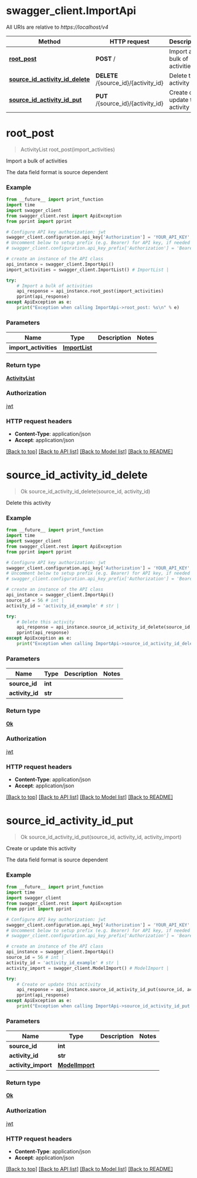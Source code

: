 # swagger_client.ImportApi

All URIs are relative to *https://localhost/v4*

Method | HTTP request | Description
------------- | ------------- | -------------
[**root_post**](ImportApi.md#root_post) | **POST** / | Import a bulk of activities
[**source_id_activity_id_delete**](ImportApi.md#source_id_activity_id_delete) | **DELETE** /{source_id}/{activity_id} | Delete this activity
[**source_id_activity_id_put**](ImportApi.md#source_id_activity_id_put) | **PUT** /{source_id}/{activity_id} | Create or update this activity


# **root_post**
> ActivityList root_post(import_activities)

Import a bulk of activities

The data field format is source dependent

### Example 
```python
from __future__ import print_function
import time
import swagger_client
from swagger_client.rest import ApiException
from pprint import pprint

# Configure API key authorization: jwt
swagger_client.configuration.api_key['Authorization'] = 'YOUR_API_KEY'
# Uncomment below to setup prefix (e.g. Bearer) for API key, if needed
# swagger_client.configuration.api_key_prefix['Authorization'] = 'Bearer'

# create an instance of the API class
api_instance = swagger_client.ImportApi()
import_activities = swagger_client.ImportList() # ImportList | 

try: 
    # Import a bulk of activities
    api_response = api_instance.root_post(import_activities)
    pprint(api_response)
except ApiException as e:
    print("Exception when calling ImportApi->root_post: %s\n" % e)
```

### Parameters

Name | Type | Description  | Notes
------------- | ------------- | ------------- | -------------
 **import_activities** | [**ImportList**](ImportList.md)|  | 

### Return type

[**ActivityList**](ActivityList.md)

### Authorization

[jwt](../README.md#jwt)

### HTTP request headers

 - **Content-Type**: application/json
 - **Accept**: application/json

[[Back to top]](#) [[Back to API list]](../README.md#documentation-for-api-endpoints) [[Back to Model list]](../README.md#documentation-for-models) [[Back to README]](../README.md)

# **source_id_activity_id_delete**
> Ok source_id_activity_id_delete(source_id, activity_id)

Delete this activity

### Example 
```python
from __future__ import print_function
import time
import swagger_client
from swagger_client.rest import ApiException
from pprint import pprint

# Configure API key authorization: jwt
swagger_client.configuration.api_key['Authorization'] = 'YOUR_API_KEY'
# Uncomment below to setup prefix (e.g. Bearer) for API key, if needed
# swagger_client.configuration.api_key_prefix['Authorization'] = 'Bearer'

# create an instance of the API class
api_instance = swagger_client.ImportApi()
source_id = 56 # int | 
activity_id = 'activity_id_example' # str | 

try: 
    # Delete this activity
    api_response = api_instance.source_id_activity_id_delete(source_id, activity_id)
    pprint(api_response)
except ApiException as e:
    print("Exception when calling ImportApi->source_id_activity_id_delete: %s\n" % e)
```

### Parameters

Name | Type | Description  | Notes
------------- | ------------- | ------------- | -------------
 **source_id** | **int**|  | 
 **activity_id** | **str**|  | 

### Return type

[**Ok**](Ok.md)

### Authorization

[jwt](../README.md#jwt)

### HTTP request headers

 - **Content-Type**: application/json
 - **Accept**: application/json

[[Back to top]](#) [[Back to API list]](../README.md#documentation-for-api-endpoints) [[Back to Model list]](../README.md#documentation-for-models) [[Back to README]](../README.md)

# **source_id_activity_id_put**
> Ok source_id_activity_id_put(source_id, activity_id, activity_import)

Create or update this activity

The data field format is source dependent

### Example 
```python
from __future__ import print_function
import time
import swagger_client
from swagger_client.rest import ApiException
from pprint import pprint

# Configure API key authorization: jwt
swagger_client.configuration.api_key['Authorization'] = 'YOUR_API_KEY'
# Uncomment below to setup prefix (e.g. Bearer) for API key, if needed
# swagger_client.configuration.api_key_prefix['Authorization'] = 'Bearer'

# create an instance of the API class
api_instance = swagger_client.ImportApi()
source_id = 56 # int | 
activity_id = 'activity_id_example' # str | 
activity_import = swagger_client.ModelImport() # ModelImport | 

try: 
    # Create or update this activity
    api_response = api_instance.source_id_activity_id_put(source_id, activity_id, activity_import)
    pprint(api_response)
except ApiException as e:
    print("Exception when calling ImportApi->source_id_activity_id_put: %s\n" % e)
```

### Parameters

Name | Type | Description  | Notes
------------- | ------------- | ------------- | -------------
 **source_id** | **int**|  | 
 **activity_id** | **str**|  | 
 **activity_import** | [**ModelImport**](ModelImport.md)|  | 

### Return type

[**Ok**](Ok.md)

### Authorization

[jwt](../README.md#jwt)

### HTTP request headers

 - **Content-Type**: application/json
 - **Accept**: application/json

[[Back to top]](#) [[Back to API list]](../README.md#documentation-for-api-endpoints) [[Back to Model list]](../README.md#documentation-for-models) [[Back to README]](../README.md)


